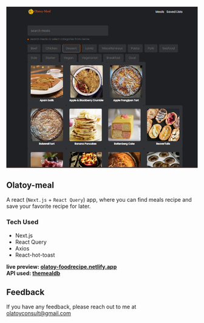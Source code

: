 ![olatoy-meal](./images/new-banner.png)

## Olatoy-meal

A react (`Next.js` + `React Query`) app, where you can find meals recipe and save your favorite recipe for later.

### Tech Used

- Next.js
- React Query
- Axios
- React-hot-toast

**live preview: [olatoy-foodrecipe.netlify.app](olatoy-foodrecipe.netlify.app)**<br>
**API used: [themealdb](https://www.themealdb.com/api.php)**


## Feedback

If you have any feedback, please reach out to me at olatoyconsult@gmail.com
